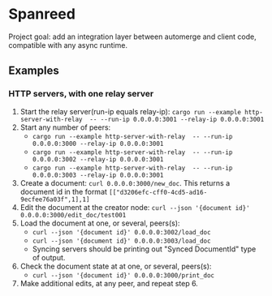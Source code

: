 # Spanreed

Project goal: add an integration layer between automerge and client code, compatible with any async runtime.

## Examples 

### HTTP servers, with one relay server

1. Start the relay server(run-ip equals relay-ip): `cargo run --example http-server-with-relay  -- --run-ip 0.0.0.0:3001 --relay-ip 0.0.0.0:3001`
2. Start any number of peers: 
   - `cargo run --example http-server-with-relay  -- --run-ip 0.0.0.0:3000 --relay-ip 0.0.0.0:3001`
   - `cargo run --example http-server-with-relay  -- --run-ip 0.0.0.0:3002 --relay-ip 0.0.0.0:3001`
   - `cargo run --example http-server-with-relay  -- --run-ip 0.0.0.0:3003 --relay-ip 0.0.0.0:3001`
3. Create a document: `curl 0.0.0.0:3000/new_doc`. This returns a document id in the format `[["d3206efc-cff0-4cd5-ad16-9ecfee76a03f",1],1]`
4. Edit the document at the creator node: `curl --json '{document id}' 0.0.0.0:3000/edit_doc/test001`
5. Load the document at one, or several, peers(s):
   - `curl --json '{document id}' 0.0.0.0:3002/load_doc`
   - `curl --json '{document id}' 0.0.0.0:3003/load_doc`
   - Syncing servers should be printing out "Synced DocumentId" type of output.
6. Check the document state at at one, or several, peers(s):
   - `curl --json '{document id}' 0.0.0.0:3000/print_doc`
7. Make additional edits, at any peer, and repeat step 6. 

